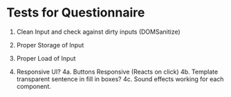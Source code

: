 # Tests for Questionnaire

1. Clean Input and check against dirty inputs (DOMSanitize)

2. Proper Storage of Input

3. Proper Load of Input

4. Responsive UI?
   4a. Buttons Responsive (Reacts on click)
   4b. Template transparent sentence in fill in boxes?
   4c. Sound effects working for each component.

  <!-- Jest Framework? -->
